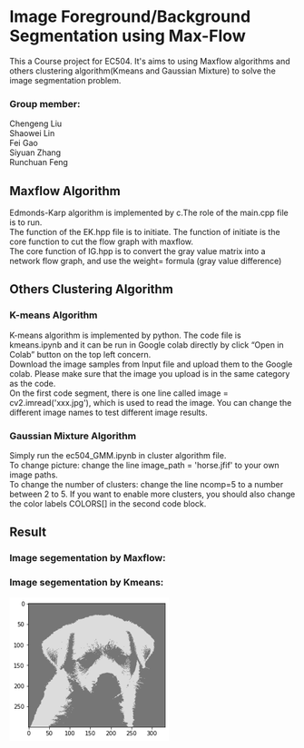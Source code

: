 # Image Foreground/Background Segmentation using Max-Flow
This a Course project for EC504. It's aims to using Maxflow algorithms and others clustering algorithm(Kmeans and Gaussian Mixture) to solve the image segmentation problem.

### Group member:
Chengeng Liu  
Shaowei Lin  
Fei Gao  
Siyuan Zhang  
Runchuan Feng  

## Maxflow Algorithm
Edmonds-Karp algorithm is implemented by c.The role of the main.cpp file is to run.  
The function of the EK.hpp file is to initiate. The function of initiate is the core function to cut the flow graph with maxflow.  
The core function of IG.hpp is to convert the gray value matrix into a network flow graph, and use the weight= formula (gray value difference)  

## Others Clustering Algorithm
### K-means Algorithm
K-means algorithm is implemented by python. The code file is kmeans.ipynb and it can be run in Google colab directly by click “Open in Colab” button on the top left concern.  
Download the image samples from Input file and upload them to the Google colab. Please make sure that the image you upload is in the same category as the code.   
On the first code segment, there is one line called image = cv2.imread('xxx.jpg'), which is used to read the image. You can change the different image names to test different image results.

### Gaussian Mixture Algorithm
Simply run the ec504_GMM.ipynb in cluster algorithm file.  
To change picture: change the line image_path = 'horse.jfif' to your own image paths.  
To change the number of clusters: change the line ncomp=5 to a number between 2 to 5. If you want to enable more clusters, you should also change the color labels COLORS[] in the second code block.

## Result
### Image segementation by Maxflow:

### Image segementation by Kmeans:
![Image text](https://github.com/Fei79/EC504-Project/blob/main/Output/dog-kmeans.png?raw=true)
